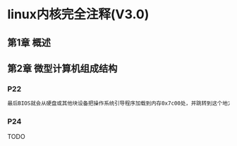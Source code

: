 # linux内核完全注释(V3.0)

## 第1章 概述



## 第2章 微型计算机组成结构

### P22

```bash
最后BIOS就会从硬盘或其他块设备把操作系统引导程序加载到内存0x7c00处，并跳转到这个地方继续执行引导程序。
```



### P24

TODO

















